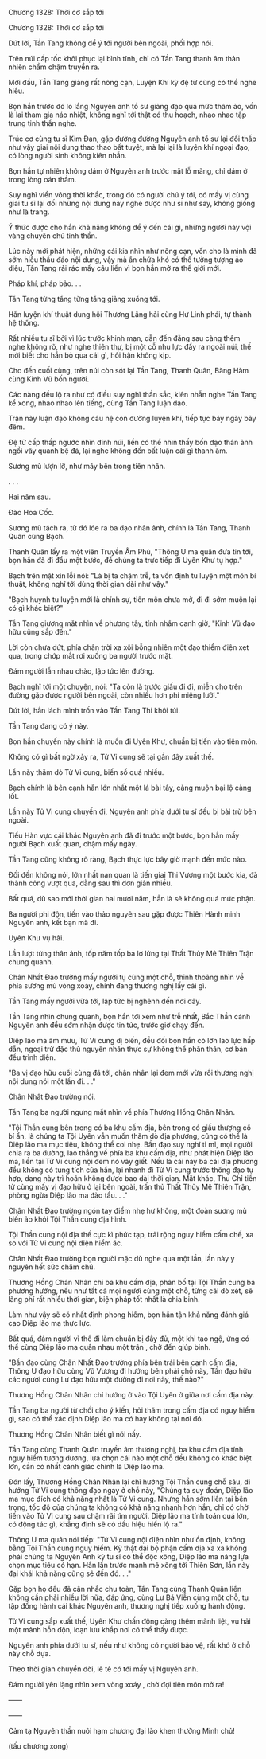 




Chương 1328: Thời cơ sắp tới


Chương 1328: Thời cơ sắp tới

Dứt lời, Tần Tang không để ý tới người bên ngoài, phối hợp nói.

Trên núi cấp tốc khôi phục lại bình tĩnh, chỉ có Tần Tang thanh âm thản nhiên chầm chậm truyền ra.

Mới đầu, Tần Tang giảng rất nông cạn, Luyện Khí kỳ đệ tử cũng có thể nghe hiểu.

Bọn hắn trước đó lo lắng Nguyên anh tổ sư giảng đạo quá mức thâm ảo, vốn là lai tham gia náo nhiệt, không nghĩ tới thật có thu hoạch, nhao nhao tập trung tinh thần nghe.

Trúc cơ cùng tu sĩ Kim Đan, gặp đường đường Nguyên anh tổ sư lại đối thấp như vậy giai nội dung thao thao bất tuyệt, mà lại lại là luyện khí ngoại đạo, có lòng người sinh không kiên nhẫn.

Bọn hắn tự nhiên không dám ở Nguyên anh trước mặt lỗ mãng, chỉ dám ở trong lòng oán thầm.

Suy nghĩ viển vông thời khắc, trong đó có người chú ý tới, có mấy vị cùng giai tu sĩ lại đối những nội dung này nghe được như si như say, không giống như là trang.

Ý thức được cho hắn khả năng không để ý đến cái gì, những người này vội vàng chuyên chú tinh thần.

Lúc này mới phát hiện, những cái kia nhìn như nông cạn, vốn cho là mình đã sớm hiểu thấu đáo nội dung, vậy mà ẩn chứa khó có thể tưởng tượng ảo diệu, Tần Tang rải rác mấy câu liền vì bọn hắn mở ra thế giới mới.

Pháp khí, pháp bảo. . .

Tần Tang từng tầng từng tầng giảng xuống tới.

Hắn luyện khí thuật dung hội Thương Lãng hải cùng Hư Linh phái, tự thành hệ thống.

Rất nhiều tu sĩ bởi vì lúc trước khinh mạn, dẫn đến đằng sau càng thêm nghe không rõ, như nghe thiên thư, bị một cỗ nhu lực đẩy ra ngoài núi, thế mới biết cho hắn bỏ qua cái gì, hối hận không kịp.

Cho đến cuối cùng, trên núi còn sót lại Tần Tang, Thanh Quân, Băng Hàm cùng Kinh Vũ bốn người.

Các nàng đều lộ ra như có điều suy nghĩ thần sắc, kiên nhẫn nghe Tần Tang kể xong, nhao nhao lên tiếng, cùng Tần Tang luận đạo.

Trận này luận đạo không câu nệ con đường luyện khí, tiếp tục bảy ngày bảy đêm.

Đệ tử cấp thấp ngước nhìn đỉnh núi, liền có thể nhìn thấy bốn đạo thân ảnh ngồi vây quanh bệ đá, lại nghe không đến bất luận cái gì thanh âm.

Sương mù lượn lờ, như mây bên trong tiên nhân.

. . .

Hai năm sau.

Đào Hoa Cốc.

Sương mù tách ra, từ đó lóe ra ba đạo nhân ảnh, chính là Tần Tang, Thanh Quân cùng Bạch.

Thanh Quân lấy ra một viên Truyền Âm Phù, "Thông U ma quân đưa tin tới, bọn hắn đã đi đầu một bước, để chúng ta trực tiếp đi Uyên Khư tụ hợp."

Bạch trên mặt xin lỗi nói: "Là bị ta chậm trễ, ta vốn định tu luyện một môn bí thuật, không nghĩ tới dùng thời gian dài như vậy."

"Bạch huynh tu luyện mới là chính sự, tiên môn chưa mở, đi đi sớm muộn lại có gì khác biệt?"

Tần Tang giương mắt nhìn về phương tây, tính nhẩm canh giờ, "Kinh Vũ đạo hữu cũng sắp đến."

Lời còn chưa dứt, phía chân trời xa xôi bỗng nhiên một đạo thiểm điện xẹt qua, trong chớp mắt rơi xuống ba người trước mặt.

Đám người lẫn nhau chào, lập tức lên đường.

Bạch nghĩ tới một chuyện, nói: "Ta còn là trước giấu đi đi, miễn cho trên đường gặp được người bên ngoài, còn nhiều hơn phí miệng lưỡi."

Dứt lời, hắn lách mình trốn vào Tần Tang Thi khôi túi.

Tần Tang đang có ý này.

Bọn hắn chuyến này chính là muốn đi Uyên Khư, chuẩn bị tiến vào tiên môn.

Không có gì bất ngờ xảy ra, Tử Vi cung sẽ tại gần đây xuất thế.

Lần này thăm dò Tử Vi cung, biến số quá nhiều.

Bạch chính là bên cạnh hắn lớn nhất một lá bài tẩy, càng muộn bại lộ càng tốt.

Lần này Tử Vi cung chuyến đi, Nguyên anh phía dưới tu sĩ đều bị bài trừ bên ngoài.

Tiểu Hàn vực cái khác Nguyên anh đã đi trước một bước, bọn hắn mấy người Bạch xuất quan, chậm mấy ngày.

Tần Tang cũng không rõ ràng, Bạch thực lực bây giờ mạnh đến mức nào.

Đối đến không nói, lớn nhất nan quan là tiến giai Thi Vương một bước kia, đã thành công vượt qua, đằng sau thì đơn giản nhiều.

Bất quá, dù sao mới thời gian hai mươi năm, hẳn là sẽ không quá mức phận.

Ba người phi độn, tiến vào thảo nguyên sau gặp được Thiên Hành minh Nguyên anh, kết bạn mà đi.

Uyên Khư vụ hải.

Lần lượt từng thân ảnh, tốp năm tốp ba lơ lửng tại Thất Thủy Mê Thiên Trận chung quanh.

Chân Nhất Đạo trường mấy người tụ cùng một chỗ, thỉnh thoảng nhìn về phía sương mù vòng xoáy, chính đang thương nghị lấy cái gì.

Tần Tang mấy người vừa tới, lập tức bị nghênh đến nơi đây.

Tần Tang nhìn chung quanh, bọn hắn tới xem như trễ nhất, Bắc Thần cảnh Nguyên anh đều sớm nhận được tin tức, trước giờ chạy đến.

Diệp lão ma âm mưu, Tử Vi cung dị biến, đều đối bọn hắn có lớn lao lực hấp dẫn, ngoại trừ đặc thù nguyên nhân thực sự không thể phân thân, cơ bản đều trình diện.

"Ba vị đạo hữu cuối cùng đã tới, chân nhân lại đem mới vừa rồi thương nghị nội dung nói một lần đi. . ."

Chân Nhất Đạo trường nói.

Tần Tang ba người ngưng mắt nhìn về phía Thương Hồng Chân Nhân.

"Tội Thần cung bên trong có ba khu cấm địa, bên trong có giấu thượng cổ bí ẩn, là chúng ta Tội Uyên vẫn muốn thăm dò địa phương, cũng có thể là Diệp lão ma mục tiêu, không thể coi nhẹ. Bần đạo suy nghĩ tỉ mỉ, mọi người chia ra ba đường, lao thẳng về phía ba khu cấm địa, như phát hiện Diệp lão ma, liền tại Tử Vi cung nội đem nó vây giết. Nếu là cái này ba cái địa phương đều không có tung tích của hắn, lại nhanh đi Tử Vi cung trước thông đạo tụ hợp, dạng này trì hoãn không được bao dài thời gian. Mặt khác, Thu Chỉ tiên tử cùng mấy vị đạo hữu ở lại bên ngoài, trấn thủ Thất Thủy Mê Thiên Trận, phòng ngừa Diệp lão ma đào tẩu. . ."

Chân Nhất Đạo trường ngón tay điểm nhẹ hư không, một đoàn sương mù biến ảo khỏi Tội Thần cung địa hình.

Tội Thần cung nội địa thế cực kì phức tạp, trải rộng nguy hiểm cấm chế, xa so với Tử Vi cung nội điện hiểm ác.

Chân Nhất Đạo trường bọn người mặc dù nghe qua một lần, lần này y nguyên hết sức chăm chú.

Thương Hồng Chân Nhân chỉ ba khu cấm địa, phân bố tại Tội Thần cung ba phương hướng, nếu như tất cả mọi người cùng một chỗ, từng cái dò xét, sẽ lãng phí rất nhiều thời gian, biện pháp tốt nhất là chia binh.

Làm như vậy sẽ có nhất định phong hiểm, bọn hắn tận khả năng đánh giá cao Diệp lão ma thực lực.

Bất quá, đám người vì thế đi làm chuẩn bị đầy đủ, một khi tao ngộ, ứng có thể cùng Diệp lão ma quần nhau một trận , chờ đến giúp binh.

"Bần đạo cùng Chân Nhất Đạo trường phía bên trái bên cạnh cấm địa, Thông U đạo hữu cùng Vũ Vương đi hướng bên phải chỗ này, Tần đạo hữu các ngươi cùng Lư đạo hữu một đường đi nơi này, thế nào?"

Thương Hồng Chân Nhân chỉ hướng ở vào Tội Uyên ở giữa nơi cấm địa này.

Tần Tang ba người từ chối cho ý kiến, hỏi thăm trong cấm địa có nguy hiểm gì, sao có thể xác định Diệp lão ma có hay không tại nơi đó.

Thương Hồng Chân Nhân biết gì nói nấy.

Tần Tang cùng Thanh Quân truyền âm thương nghị, ba khu cấm địa tính nguy hiểm tương đương, lựa chọn cái nào một chỗ đều không có khác biệt lớn, cần có nhất cảnh giác chính là Diệp lão ma.

Đón lấy, Thương Hồng Chân Nhân lại chỉ hướng Tội Thần cung chỗ sâu, đi hướng Tử Vi cung thông đạo ngay ở chỗ này, "Chúng ta suy đoán, Diệp lão ma mục đích có khả năng nhất là Tử Vi cung. Nhưng hắn sớm liền tại bên trong, tốc độ của chúng ta không có khả năng nhanh hơn hắn, chỉ có chờ tiến vào Tử Vi cung sau chậm rãi tìm người. Diệp lão ma tính toán quá lớn, có động tác gì, khẳng định sẽ có dấu hiệu hiển lộ ra."

Thông U ma quân nói tiếp: "Tử Vi cung nội điện nhìn như ổn định, không bằng Tội Thần cung nguy hiểm. Kỳ thật đại bộ phận cấm địa xa xa không phải chúng ta Nguyên Anh kỳ tu sĩ có thể độc xông, Diệp lão ma năng lựa chọn mục tiêu có hạn. Hắn lần trước mạnh mẽ xông tới Thiên Sơn, lần này đại khái khả năng cũng sẽ đến đó. . ."

Gặp bọn họ đều đã cân nhắc chu toàn, Tần Tang cùng Thanh Quân liền không cần phải nhiều lời nữa, đáp ứng, cùng Lư Bá Viễn cùng một chỗ, tụ tập đồng hành cái khác Nguyên anh, thương nghị tiếp xuống hành động.

Tử Vi cung sắp xuất thế, Uyên Khư chấn động càng thêm mãnh liệt, vụ hải một mảnh hỗn độn, loạn lưu khắp nơi có thể thấy được.

Nguyên anh phía dưới tu sĩ, nếu như không có người bảo vệ, rất khó ở chỗ này chỗ dựa.

Theo thời gian chuyển dời, lẻ tẻ có tới mấy vị Nguyên anh.

Đám người yên lặng nhìn xem vòng xoáy , chờ đợi tiên môn mở ra!

——

——

Cảm tạ Nguyên thần nuôi hạm chương đại lão khen thưởng Minh chủ!

(tấu chương xong)




